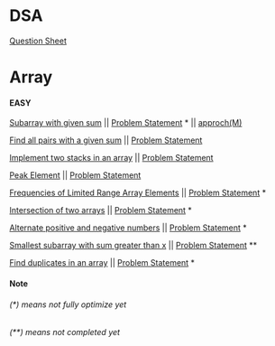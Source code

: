 # DSA

[Question Sheet](https://docs.google.com/spreadsheets/d/1XXnaxxjGXc8NXYdhnAgNfXOjbmIJYBlH3ly7OncO5oc/edit#gid=1239700847&fvid=1717497565)

# Array

#### EASY

[Subarray with given sum](src/main/java/Array/Easy/Subarray_with_given_sum/Problem.java)
||  [Problem Statement](src/main/resources/Array/Easy/Subarray_with_given_sum.md) * || [approch(M)](src/main/java/Array/Easy/Subarray_with_given_sum/Problem1.java)

[Find all pairs with a given sum](src/main/java/Array/Easy/Find_all_pairs_with_a_given_sum/Problem.java)
||  [Problem Statement](src/main/resources/Array/Easy/Find_all_pairs_with_a_given_sum.md)

[Implement two stacks in an array](src/main/java/Array/Easy/Implement_two_stacks_in_an_array/Problem.java)
||  [Problem Statement](src/main/resources/Array/Easy/Implement_two_stacks_in_an_array.md)

[Peak Element](src/main/java/Array/Easy/Peak_element/Problem.java)
||  [Problem Statement](src/main/resources/Array/Easy/Peak_Element.md)

[Frequencies of Limited Range Array Elements](src/main/java/Array/Easy/Frequencies_of_Limited_Range_Array_Elements/Problem.java)
||  [Problem Statement](src/main/resources/Array/Easy/Frequencies_of_Limited_Range_Array_Elements.md) *

[Intersection of two arrays](src/main/java/Array/Easy/Intersection_of_two_arrays/Problem.java)
||  [Problem Statement](src/main/resources/Array/Easy/Intersection_of_two_arrays.md) *

[Alternate positive and negative numbers](src/main/java/Array/Easy/Alternate_positive_and_negative_numbers/Approach1.java)
||  [Problem Statement](src/main/resources/Array/Easy/Alternate_positive_and_negative_numbers.md) *

[Smallest subarray with sum greater than x](src/main/java/Array/Easy/Smallest_subarray_with_sum_greater_than_x/Approach1.java)
||  [Problem Statement](src/main/resources/Array/Easy/Smallest_subarray_with_sum_greater_than_x.md) **

[Find duplicates in an array](src/main/java/Array/Easy/Find_duplicates_in_an_array/Approach1.java)
||  [Problem Statement](src/main/resources/Array/Easy/Find_duplicates_in_an_array.md) *

#### Note

###### (*) means not fully optimize yet

###### (**) means not completed yet